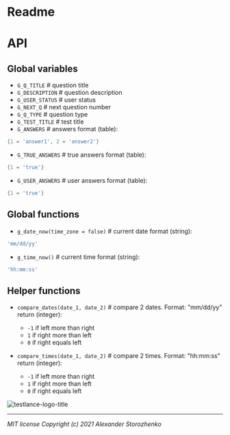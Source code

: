 
# Readme
# API
## Global variables

- `G_Q_TITLE` # question title
- `G_DESCRIPTION` # question description
- `G_USER_STATUS` # user status
- `G_NEXT_Q` # next question number
- `G_Q_TYPE` # question type
- `G_TEST_TITLE` # test title
- `G_ANSWERS` # answers
format (table):
```lua
{1 = 'answer1', 2 = 'answer2'}
```
- `G_TRUE_ANSWERS` # true answers
format (table):
```lua
{1 = 'true'}
```
- `G_USER_ANSWERS` # user answers
format (table):
```lua
{1 = 'true'}
```
## Global functions
- `g_date_now(time_zone = false)` # current date 
format (string):
```lua
'mm/dd/yy'
```
- `g_time_now()` # current time 
format (string):
```lua
'hh:mm:ss'
```
## Helper functions

- `compare_dates(date_1, date_2)` # compare 2 dates. Format: "mm/dd/yy"
return (integer):
   - `-1` if left more than right
   - `1` if right more than left
   - `0` if right equals left

- `compare_times(date_1, date_2)` # compare 2 times. Format: "hh:mm:ss"
return (integer):
   - `-1` if left more than right
   - `1` if right more than left
   - `0` if right equals left

![testlance-logo-title](https://user-images.githubusercontent.com/54493133/126072356-d1b6749d-8320-44c9-9b94-4e8fe4ede9c8.png)

---
*MIT license Copyright (c) 2021 Alexander Storozhenko*
